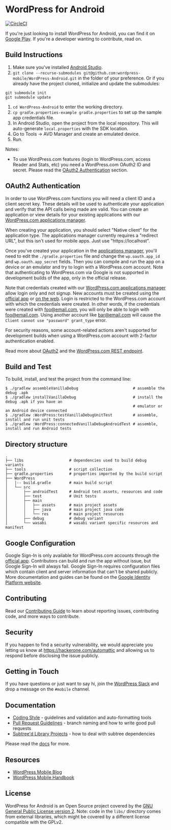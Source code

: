 # WordPress for Android #

[![CircleCI](https://circleci.com/gh/wordpress-mobile/WordPress-Android.svg?style=svg)](https://circleci.com/gh/wordpress-mobile/WordPress-Android)

If you're just looking to install WordPress for Android, you can find
it on [Google Play](https://play.google.com/store/apps/details?id=org.wordpress.android&referrer=utm_source%3Dgithub%26utm_medium%3Dwebsite). If you're a developer wanting to contribute, read on.


## Build Instructions ##

1. Make sure you've installed [Android Studio](https://developer.android.com/studio/index.html).
1. `git clone --recurse-submodules git@github.com:wordpress-mobile/WordPress-Android.git` in the folder of your preference.
Or if you already have the project cloned, initialize and update the submodules:
```
git submodule init
git submodule update
```
1. `cd WordPress-Android` to enter the working directory.
1. `cp gradle.properties-example gradle.properties` to set up the sample app credentials file.
1. In Android Studio, open the project from the local repository. This will auto-generate `local.properties` with the SDK location.
1. Go to Tools → AVD Manager and create an emulated device.
1. Run.

Notes:

* To use WordPress.com features (login to WordPress.com, access Reader and Stats, etc) you need a WordPress.com OAuth2 ID and secret. Please read the [OAuth2 Authentication](#oauth2-authentication) section.


## OAuth2 Authentication ##

In order to use WordPress.com functions you will need a client ID and
a client secret key. These details will be used to authenticate your
application and verify that the API calls being made are valid. You can
create an application or view details for your existing applications with
our [WordPress.com applications manager][5].

When creating your application, you should select "Native client" for the
application type. The applications manager currently requires a "redirect URL",
but this isn't used for mobile apps. Just use "https://localhost".

Once you've created your application in the [applications manager][5], you'll
need to edit the `./gradle.properties` file and change the
`wp.oauth.app_id` and `wp.oauth.app_secret` fields. Then you can compile and
run the app on a device or an emulator and try to login with a WordPress.com
account. Note that authenticating to WordPress.com via Google is not supported 
in development builds of the app, only in the official release.

Note that credentials created with our [WordPress.com applications manager][5] 
allow login only and not signup. New accounts must be created using the [official app][1] 
or [on the web](https://wordpress.com/start). Login is restricted to the WordPress.com 
account with which the credentials were created. In other words, if the credentials 
were created with foo@email.com, you will only be able to login with foo@email.com. 
Using another account like bar@email.com will cause the `Client cannot use "password" grant_type` error. 

For security reasons, some account-related actions aren't supported for development 
builds when using a WordPress.com account with 2-factor authentication enabled.

Read more about [OAuth2][6] and the [WordPress.com REST endpoint][7].

## Build and Test ## 

To build, install, and test the project from the command line:

    $ ./gradlew assembleVanillaDebug                        # assemble the debug .apk
    $ ./gradlew installVanillaDebug                         # install the debug .apk if you have an
                                                            # emulator or an Android device connected
    $ ./gradlew :WordPress:testVanillaDebugUnitTest         # assemble, install and run unit tests
    $ ./gradlew :WordPress:connectedVanillaDebugAndroidTest # assemble, install and run Android tests

## Directory structure ## 
    .
    ├── libs                    # dependencies used to build debug variants
    ├── tools                   # script collection
    ├── gradle.properties       # properties imported by the build script
    ├── WordPress
    │   |-- build.gradle        # main build script
    │   └── src
    │       ├── androidTest     # Android test assets, resources and code
    │       ├── test            # Unit tests
    │       ├── main
    │       │   ├── assets      # main project assets
    │       │   ├── java        # main project java code
    │       │   └── res         # main project resources
    │       ├── debug           # debug variant
    │       └── wasabi          # wasabi variant specific resources and manifest

## Google Configuration ##

Google Sign-In is only available for WordPress.com accounts through the [official app][1].
Contributors can build and run the app without issue, but Google Sign-In will always fail.
Google Sign-In requires configuration files which contain client and server information
that can't be shared publicly. More documentation and guides can be found on the
[Google Identity Platform website][8].

## Contributing

Read our [Contributing Guide](CONTRIBUTING.md) to learn about reporting issues, contributing code, and more ways to contribute.

## Security

If you happen to find a security vulnerability, we would appreciate you letting us know at https://hackerone.com/automattic and allowing us to respond before disclosing the issue publicly.

## Getting in Touch

If you have questions or just want to say hi, join the [WordPress Slack](https://chat.wordpress.org) and drop a message on the `#mobile` channel.

## Documentation

- [Coding Style](docs/coding-style.md) - guidelines and validation and auto-formatting tools
- [Pull Request Guidelines](docs/pull-request-guidelines.md) - branch naming and how to write good pull requests
- [Subtree'd Library Projects](docs/subtreed-library-projects.md) - how to deal with subtree dependencies

Please read the [docs](docs/) for more. 

## Resources

- [WordPress Mobile Blog](http://make.wordpress.org/mobile)
- [WordPress Mobile Handbook](http://make.wordpress.org/mobile/handbook/)

## License ##

WordPress for Android is an Open Source project covered by the
[GNU General Public License version 2](LICENSE.md). Note: code
in the `libs/` directory comes from external libraries, which might
be covered by a different license compatible with the GPLv2.

[1]: https://play.google.com/store/apps/details?id=org.wordpress.android
[3]: http://developer.android.com/sdk/installing/studio.html
[4]: https://make.wordpress.org/chat/
[5]: https://developer.wordpress.com/apps/
[6]: https://developer.wordpress.com/docs/oauth2/
[7]: https://developer.wordpress.com/docs/api/
[8]: https://developers.google.com/identity/
